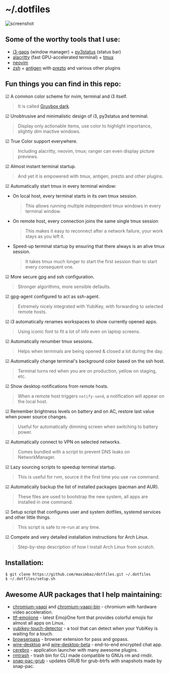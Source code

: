 # ~/.dotfiles

![screenshot](https://user-images.githubusercontent.com/1177900/33524775-24237df6-d823-11e7-88d0-2f28b0de3b41.png)

## Some of the worthy tools that I use:

* [i3-gaps](https://github.com/Airblader/i3) (window manager) + [py3status](https://github.com/ultrabug/py3status) (status bar)
* [alacritty](https://github.com/jwilm/alacritty) (fast GPU-accelerated terminal) + [tmux](https://github.com/tmux/tmux)
* [neovim](https://github.com/neovim/neovim)
* [zsh](https://www.zsh.org) + [antigen](https://github.com/zsh-users/antigen) with [prezto](https://github.com/sorin-ionescu/prezto) and various other plugins

## Fun things you can find in this repo:

☑ A common color scheme for nvim, terminal and i3 itself.

> It is called [Gruvbox dark](https://github.com/morhetz/gruvbox).

☑ Unobtrusive and minimalistic design of i3, py3status and terminal.

> Display only actionable items, use color to highlight importance, slightly dim inactive windows.

☑ True Color support everywhere.

> Including alacritty, neovim, tmux; ranger can even display picture previews.

☑ Almost instant terminal startup.

> And yet it is empowered with tmux, antigen, prezto and other plugins.

☑ Automatically start tmux in every terminal window:

* On local host, every terminal starts in its own tmux session.
  > This allows running multiple independent tmux windows in every terminal window.
* On remote host, every connection joins the same single tmux session
  > This makes it easy to reconnect after a network failure, your work stays as you left it.
* Speed-up terminal startup by ensuring that there always is an alive tmux session.
  > It takes tmux much longer to start the first session than to start every consequent one.

☑ More secure gpg and ssh configuration.

> Stronger algorithms, more sensible defaults.

☑ gpg-agent configured to act as ssh-agent.

> Extremely nicely integrated with YubiKey, with forwarding to selected remote hosts.

☑ i3 automatically renames workspaces to show currently opened apps.

> Using iconic font to fit a lot of info even on laptop screens.

☑ Automatically renumber tmux sessions.

> Helps when terminals are being opened & closed a lot during the day.

☑ Automatically change terminal's background color based on the ssh host.

> Terminal turns red when you are on production, yellow on staging, etc.

☑ Show desktop notifications from remote hosts.

> When a remote host triggers `notify-send`, a notification will appear on the local host.

☑ Remember brightness levels on battery and on AC, restore last value when power source changes.

> Useful for automatically dimming screen when switching to battery power.

☑ Automatically connect to VPN on selected networks.

> Comes bundled with a script to prevent DNS leaks on NetworkManager.

☑ Lazy sourcing scripts to speedup terminal startup.

> This is useful for rvm, source it the first time you use `rvm` command.

☑ Automatically backup the list of installed packages (pacman and AUR).

> These files are used to bootstrap the new system, all apps are installed in one command.

☑ Setup script that configures user and system dotfiles, systemd services and other little things.

> This script is safe to re-run at any time.

☑ Compete and very detailed installation instructions for Arch Linux.

> Step-by-step description of how I install Arch Linux from scratch.

## Installation:

```
$ git clone https://github.com/maximbaz/dotfiles.git ~/.dotfiles
$ ~/.dotfiles/setup.sh
```

## Awesome AUR packages that I help maintaining:

* [chromium-vaapi](https://aur.archlinux.org/packages/chromium-vaapi) and [chromium-vaapi-bin](https://aur.archlinux.org/packages/chromium-vaapi-bin) - chromium with hardware video acceleration.
* [ttf-emojione](https://aur.archlinux.org/packages/ttf-emojione) - latest EmojiOne font that provides colorful emojis for almost all apps on Linux.
* [yubikey-touch-detector](https://aur.archlinux.org/packages/yubikey-touch-detector) - a tool that can detect when your YubiKey is waiting for a touch.
* [browserpass](https://aur.archlinux.org/packages/browserpass) - browser extension for pass and gopass.
* [wire-desktop](https://aur.archlinux.org/packages/wire-desktop) and [wire-desktop-beta](https://aur.archlinux.org/packages/wire-desktop-beta) - end-to-end encrypted chat app.
* [cerebro](https://aur.archlinux.org/packages/cerebro) - application launcher with many awesome plugins.
* [rmtrash](https://aur.archlinux.org/packages/rmtrash) - trash bin for CLI made compatible to GNUs rm and rmdir.
* [snap-pac-grub](https://aur.archlinux.org/packages/snap-pac-grub) - updates GRUB for grub-btrfs with snapshots made by snap-pac.
